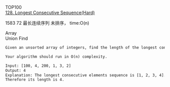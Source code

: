 TOP100  
[128. Longest Consecutive Sequence(Hard)](https://leetcode.com/problems/longest-consecutive-sequence/description/)

1583
72
最长连续序列
未排序， time:O(n)

Array  
Union Find

```html
Given an unsorted array of integers, find the length of the longest consecutive elements sequence.

Your algorithm should run in O(n) complexity.

Input: [100, 4, 200, 1, 3, 2]
Output: 4
Explanation: The longest consecutive elements sequence is [1, 2, 3, 4].
Therefore its length is 4.
```